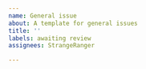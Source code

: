 ```yaml
---
name: General issue
about: A template for general issues
title: ''
labels: awaiting review
assignees: StrangeRanger

---
```




